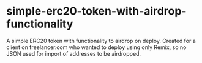 # simple-erc20-token-with-airdrop-functionality
A simple ERC20 token with functionality to airdrop on deploy. Created for a client on freelancer.com who wanted to deploy using only Remix, so no JSON used for import of addresses to be airdropped.
